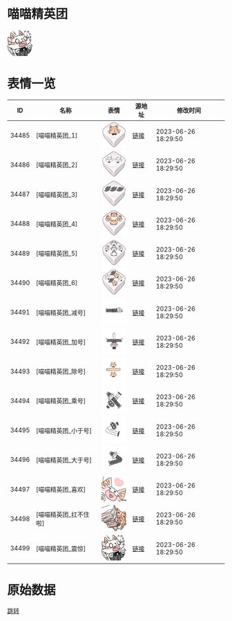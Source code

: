 # 喵喵精英团

<img src="./cover.png" height="60" alt="cover" />

# 表情一览

|ID|名称|表情|源地址|修改时间|
|----|----|----|----|----|
|34485|[喵喵精英团_1]|<img src="./pic/034485_%5B喵喵精英团_1%5D.png" height="60" alt="1"/>|[链接](https://i0.hdslb.com/bfs/garb/afe39d5e33178b3333aa709b2e49dfe651891fea.png)|2023-06-26 18:29:50|
|34486|[喵喵精英团_2]|<img src="./pic/034486_%5B喵喵精英团_2%5D.png" height="60" alt="2"/>|[链接](https://i0.hdslb.com/bfs/garb/d562a62820410f066113e4db9ecf995fb26c6f02.png)|2023-06-26 18:29:50|
|34487|[喵喵精英团_3]|<img src="./pic/034487_%5B喵喵精英团_3%5D.png" height="60" alt="3"/>|[链接](https://i0.hdslb.com/bfs/garb/d33575de6d3188e591ee8f250a6343da01eab55f.png)|2023-06-26 18:29:50|
|34488|[喵喵精英团_4]|<img src="./pic/034488_%5B喵喵精英团_4%5D.png" height="60" alt="4"/>|[链接](https://i0.hdslb.com/bfs/garb/e7c8f6270274b2548ff004bddcbd186df37b7e18.png)|2023-06-26 18:29:50|
|34489|[喵喵精英团_5]|<img src="./pic/034489_%5B喵喵精英团_5%5D.png" height="60" alt="5"/>|[链接](https://i0.hdslb.com/bfs/garb/be372f3487bab83462480907dda89a6bba42e973.png)|2023-06-26 18:29:50|
|34490|[喵喵精英团_6]|<img src="./pic/034490_%5B喵喵精英团_6%5D.png" height="60" alt="6"/>|[链接](https://i0.hdslb.com/bfs/garb/0cb682871625eed56b945ac9c5ad536c1b8eef10.png)|2023-06-26 18:29:50|
|34491|[喵喵精英团_减号]|<img src="./pic/034491_%5B喵喵精英团_减号%5D.png" height="60" alt="减号"/>|[链接](https://i0.hdslb.com/bfs/garb/ffa01e333226726b6297caa0dfe603c47599502c.png)|2023-06-26 18:29:50|
|34492|[喵喵精英团_加号]|<img src="./pic/034492_%5B喵喵精英团_加号%5D.png" height="60" alt="加号"/>|[链接](https://i0.hdslb.com/bfs/garb/bda2dad1deb15e21c9f9e528ef71c5764a6b07f5.png)|2023-06-26 18:29:50|
|34493|[喵喵精英团_除号]|<img src="./pic/034493_%5B喵喵精英团_除号%5D.png" height="60" alt="除号"/>|[链接](https://i0.hdslb.com/bfs/garb/cabc3d655e772597a60e4edbf86fee39407512c3.png)|2023-06-26 18:29:50|
|34494|[喵喵精英团_乘号]|<img src="./pic/034494_%5B喵喵精英团_乘号%5D.png" height="60" alt="乘号"/>|[链接](https://i0.hdslb.com/bfs/garb/9227d852b1afa1142b05217c59289d294a501218.png)|2023-06-26 18:29:50|
|34495|[喵喵精英团_小于号]|<img src="./pic/034495_%5B喵喵精英团_小于号%5D.png" height="60" alt="小于号"/>|[链接](https://i0.hdslb.com/bfs/garb/33274a196d83841bc4058e5674889dddf3e0a5ba.png)|2023-06-26 18:29:50|
|34496|[喵喵精英团_大于号]|<img src="./pic/034496_%5B喵喵精英团_大于号%5D.png" height="60" alt="大于号"/>|[链接](https://i0.hdslb.com/bfs/garb/e36310b9f73112587ba887d86e3c58483884bbd4.png)|2023-06-26 18:29:50|
|34497|[喵喵精英团_喜欢]|<img src="./pic/034497_%5B喵喵精英团_喜欢%5D.png" height="60" alt="喜欢"/>|[链接](https://i0.hdslb.com/bfs/garb/1426976779fd7d4069c8d99b4f4f1a6353552a23.png)|2023-06-26 18:29:50|
|34498|[喵喵精英团_扛不住啦]|<img src="./pic/034498_%5B喵喵精英团_扛不住啦%5D.png" height="60" alt="扛不住啦"/>|[链接](https://i0.hdslb.com/bfs/garb/2106451729cc6eec7a1e18f9e284e7590f9181ac.png)|2023-06-26 18:29:50|
|34499|[喵喵精英团_震惊]|<img src="./pic/034499_%5B喵喵精英团_震惊%5D.png" height="60" alt="震惊"/>|[链接](https://i0.hdslb.com/bfs/garb/621fab78dc1cae5c45bcbed97ab6eb5f0b2c69e4.png)|2023-06-26 18:29:50|

# 原始数据

[跳转](./raw.json)

